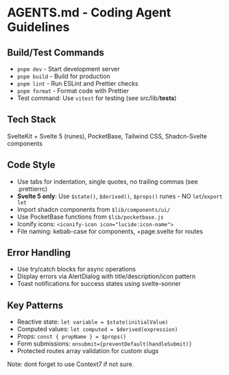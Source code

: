 # AGENTS.md - Coding Agent Guidelines

## Build/Test Commands

- `pnpm dev` - Start development server
- `pnpm build` - Build for production
- `pnpm lint` - Run ESLint and Prettier checks
- `pnpm format` - Format code with Prettier
- Test command: Use `vitest` for testing (see src/lib/**tests**)

## Tech Stack

SvelteKit + Svelte 5 (runes), PocketBase, Tailwind CSS, Shadcn-Svelte components

## Code Style

- Use tabs for indentation, single quotes, no trailing commas (see .prettierrc)
- **Svelte 5 only**: Use `$state()`, `$derived()`, `$props()` runes - NO `let`/`export let`
- Import shadcn components from `$lib/components/ui/`
- Use PocketBase functions from `$lib/pocketbase.js`
- Iconify icons: `<iconify-icon icon="lucide:icon-name">`
- File naming: kebab-case for components, +page.svelte for routes

## Error Handling

- Use try/catch blocks for async operations
- Display errors via AlertDialog with title/description/icon pattern
- Toast notifications for success states using svelte-sonner

## Key Patterns

- Reactive state: `let variable = $state(initialValue)`
- Computed values: `let computed = $derived(expression)`
- Props: `const { propName } = $props()`
- Form submissions: `onsubmit={preventDefault(handleSubmit)}`
- Protected routes array validation for custom slugs


Note: dont forget to use Context7 if not sure.